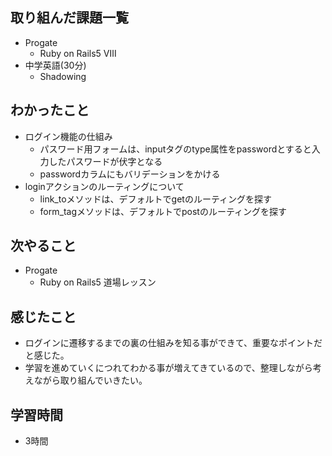 ## 取り組んだ課題一覧
- Progate
  - Ruby on Rails5 Ⅷ
- 中学英語(30分)
  - Shadowing
## わかったこと
- ログイン機能の仕組み
  - パスワード用フォームは、inputタグのtype属性をpasswordとすると入力したパスワードが伏字となる
  - passwordカラムにもバリデーションをかける
- loginアクションのルーティングについて
  - link_toメソッドは、デフォルトでgetのルーティングを探す
  - form_tagメソッドは、デフォルトでpostのルーティングを探す
## 次やること
- Progate
  - Ruby on Rails5 道場レッスン
## 感じたこと
- ログインに遷移するまでの裏の仕組みを知る事ができて、重要なポイントだと感じた。
- 学習を進めていくにつれてわかる事が増えてきているので、整理しながら考えながら取り組んでいきたい。
## 学習時間
- 3時間
